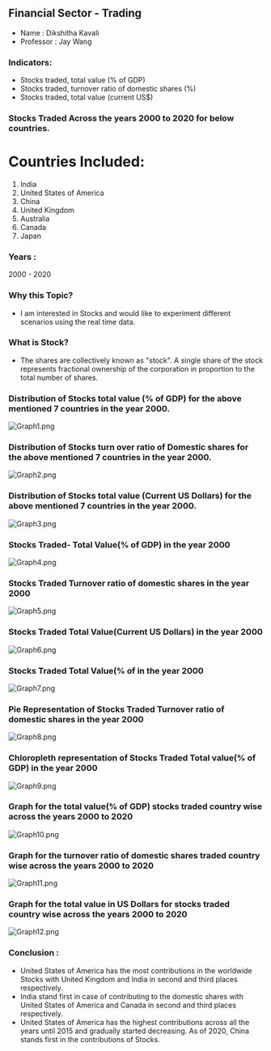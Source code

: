 ##  Financial Sector - Trading

- Name : Dikshitha Kavali
- Professor : Jay Wang

### Indicators:
- Stocks traded, total value (% of GDP)
- Stocks traded, turnover ratio of domestic shares (%)
- Stocks traded, total value (current US$)


### Stocks Traded Across the years 2000 to 2020 for below countries.

# Countries Included:
1. India
2. United States of America
3. China
4. United Kingdom
5. Australia
6. Canada
7. Japan


### Years :
2000 - 2020

### Why this Topic?
- I am interested in Stocks and would like to experiment different scenarios using the real time data. 

### What is Stock?
- The shares are collectively known as "stock". A single share of the stock represents fractional ownership of the corporation in proportion to the total number of shares.


### Distribution of Stocks total value (% of GDP) for the above mentioned 7 countries in the year 2000.

![Graph1.png](https://github.com/dkavali/data690_Dikshitha/blob/main/Individual_project_Part_B/Graphs/Graph1.png)

### Distribution of Stocks turn over ratio of Domestic shares for the above mentioned 7 countries in the year 2000.

![Graph2.png](https://github.com/dkavali/data690_Dikshitha/blob/main/Individual_project_Part_B/Graphs/Graph2.png)

### Distribution of Stocks total value (Current US Dollars) for the above mentioned 7 countries in the year 2000.

![Graph3.png](https://github.com/dkavali/data690_Dikshitha/blob/main/Individual_project_Part_B/Graphs/Graph3.png)

### Stocks Traded- Total Value(% of GDP) in the year 2000

![Graph4.png](https://github.com/dkavali/data690_Dikshitha/blob/main/Individual_project_Part_B/Graphs/Graph4.png)

### Stocks Traded Turnover ratio of domestic shares in the year 2000

![Graph5.png](https://github.com/dkavali/data690_Dikshitha/blob/main/Individual_project_Part_B/Graphs/Graph5.png)

### Stocks Traded Total Value(Current US Dollars) in the year 2000

![Graph6.png](https://github.com/dkavali/data690_Dikshitha/blob/main/Individual_project_Part_B/Graphs/Graph6.png)

### Stocks Traded Total Value(% of in the year 2000

![Graph7.png](https://github.com/dkavali/data690_Dikshitha/blob/main/Individual_project_Part_B/Graphs/Graph7.png)

### Pie Representation of Stocks Traded Turnover ratio of domestic shares in the year 2000

![Graph8.png](https://github.com/dkavali/data690_Dikshitha/blob/main/Individual_project_Part_B/Graphs/Graph8.png)

### Chloropleth representation of Stocks Traded Total value(% of GDP) in the year 2000

![Graph9.png](https://github.com/dkavali/data690_Dikshitha/blob/main/Individual_project_Part_B/Graphs/Graph9.png)

### Graph for the total value(% of GDP) stocks traded country wise across the years 2000 to 2020

![Graph10.png](https://github.com/dkavali/data690_Dikshitha/blob/main/Individual_project_Part_B/Graphs/Graph10.png)

### Graph for the turnover ratio of domestic shares traded country wise across the years 2000 to 2020

![Graph11.png](https://github.com/dkavali/data690_Dikshitha/blob/main/Individual_project_Part_B/Graphs/Graph11.png)

### Graph for the total value in US Dollars for stocks traded country wise across the years 2000 to 2020

![Graph12.png](https://github.com/dkavali/data690_Dikshitha/blob/main/Individual_project_Part_B/Graphs/Graph12.png)


### Conclusion :
- United States of America has the most contributions in the worldwide Stocks with United Kingdom and India in second and third places respectively.
- India stand first in case of contributing to the domestic shares with United States of America and Canada in second and third places respectively.
- United States of America has the highest contributions across all the years until 2015 and gradually started decreasing. As of 2020, China stands first in the contributions of Stocks.
